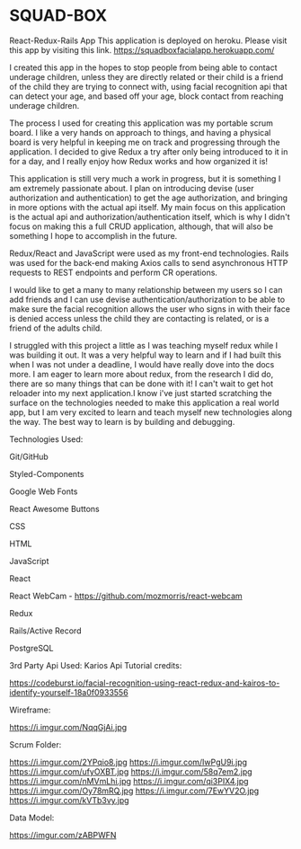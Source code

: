 # SQUAD-BOX

React-Redux-Rails App
This application is deployed on heroku. Please visit this app by visiting this link. https://squadboxfacialapp.herokuapp.com/

I created this app in the hopes to stop people from being able to contact underage children, unless they are directly related or their child is a friend of the child they are trying to connect with, using facial recognition api that can detect your age, and based off your age, block contact from reaching underage children.


The process I used for creating this application was my portable scrum board. I like a very hands on approach to things, and having a physical board is very helpful in keeping me on track and progressing through the application.
I decided to give Redux a try after only being introduced to it in for a day, and I really enjoy how Redux works and how organized it is!

This application is still very much a work in progress, but it is something I am extremely passionate about. I plan on introducing devise (user authorization and authentication) to get the age authorization, and bringing in more options with the actual api itself. My main focus on this application is the actual api and authorization/authentication itself, which is why I didn't focus on making this a full CRUD application, although, that will also be something I hope to accomplish in the future.

Redux/React and JavaScript were used as my front-end technologies.
Rails was used for the back-end making Axios calls to send asynchronous HTTP requests to REST endpoints and perform CR operations.

 I would like to get a many to many relationship between my users so I can add friends and I can use devise authentication/authorization to be able to make sure the facial recognition allows the user who signs in with their face is denied access unless the child they are contacting is related, or is a friend of the adults child.

I struggled with this project a little as I was teaching myself redux while I was building it out. It was a very helpful way to learn and if I had built this when I was not under a deadline, I would have really dove into the docs more. I am eager to learn more about redux, from the research I did do, there are so many things that can be done with it! I can't wait to get hot reloader into my next application.I know i've just started scratching the surface on the technologies needed to make this application a real world app, but I am very excited to learn and teach myself new technologies along the way. The best way to learn is by building and debugging.

Technologies Used:

Git/GitHub

Styled-Components

Google Web Fonts

React Awesome Buttons

CSS

HTML

JavaScript

React

React WebCam - https://github.com/mozmorris/react-webcam

Redux

Rails/Active Record

PostgreSQL


3rd Party Api Used:
Karios Api
Tutorial credits:

https://codeburst.io/facial-recognition-using-react-redux-and-kairos-to-identify-yourself-18a0f0933556

Wireframe:

https://i.imgur.com/NqqGjAi.jpg

Scrum Folder:

https://i.imgur.com/2YPqio8.jpg
https://i.imgur.com/IwPgU9i.jpg
https://i.imgur.com/ufyOXBT.jpg
https://i.imgur.com/58q7em2.jpg
https://i.imgur.com/nMVmLhi.jpg
https://i.imgur.com/qi3PIX4.jpg
https://i.imgur.com/Oy78mRQ.jpg
https://i.imgur.com/7EwYV2O.jpg
https://i.imgur.com/kVTb3vy.jpg


Data Model:

https://imgur.com/zABPWFN
